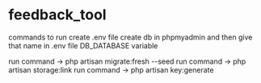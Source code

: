 # feedback_tool


commands to run
create .env file
create db in phpmyadmin and then give that name in .env file DB_DATABASE variable

run command -> php artisan migrate:fresh --seed
run command -> php artisan storage:link
run command -> php artisan key:generate
